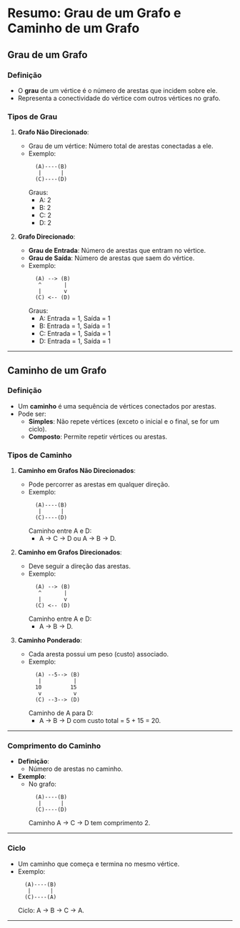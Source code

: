 # Resumo: Grau de um Grafo e Caminho de um Grafo

## Grau de um Grafo

### Definição
- O **grau** de um vértice é o número de arestas que incidem sobre ele.
- Representa a conectividade do vértice com outros vértices no grafo.

### Tipos de Grau
1. **Grafo Não Direcionado**:
   - Grau de um vértice: Número total de arestas conectadas a ele.
   - Exemplo:
     ```
       (A)----(B)
        |      |
       (C)----(D)
     ```
     Graus:
     - A: 2
     - B: 2
     - C: 2
     - D: 2

2. **Grafo Direcionado**:
   - **Grau de Entrada**: Número de arestas que entram no vértice.
   - **Grau de Saída**: Número de arestas que saem do vértice.
   - Exemplo:
     ```
       (A) --> (B)
        ^       |
        |       v
       (C) <-- (D)
     ```
     Graus:
     - A: Entrada = 1, Saída = 1
     - B: Entrada = 1, Saída = 1
     - C: Entrada = 1, Saída = 1
     - D: Entrada = 1, Saída = 1

---

## Caminho de um Grafo

### Definição
- Um **caminho** é uma sequência de vértices conectados por arestas.
- Pode ser:
  - **Simples**: Não repete vértices (exceto o inicial e o final, se for um ciclo).
  - **Composto**: Permite repetir vértices ou arestas.

### Tipos de Caminho
1. **Caminho em Grafos Não Direcionados**:
   - Pode percorrer as arestas em qualquer direção.
   - Exemplo:
     ```
       (A)----(B)
        |      |
       (C)----(D)
     ```
     Caminho entre A e D:
     - A -> C -> D ou A -> B -> D.

2. **Caminho em Grafos Direcionados**:
   - Deve seguir a direção das arestas.
   - Exemplo:
     ```
       (A) --> (B)
        ^       |
        |       v
       (C) <-- (D)
     ```
     Caminho entre A e D:
     - A -> B -> D.

3. **Caminho Ponderado**:
   - Cada aresta possui um peso (custo) associado.
   - Exemplo:
     ```
       (A) --5--> (B)
        |          |
       10         15
        v          v
       (C) --3--> (D)
     ```
     Caminho de A para D:
     - A -> B -> D com custo total = 5 + 15 = 20.

---

### Comprimento do Caminho
- **Definição**:
  - Número de arestas no caminho.
- **Exemplo**:
  - No grafo:
    ```
      (A)----(B)
       |      |
      (C)----(D)
    ```
    Caminho A -> C -> D tem comprimento 2.

---

### Ciclo
- Um caminho que começa e termina no mesmo vértice.
- Exemplo:
  ```
    (A)----(B)
     |      |
    (C)----(A)
  ```
  Ciclo: A -> B -> C -> A.

---